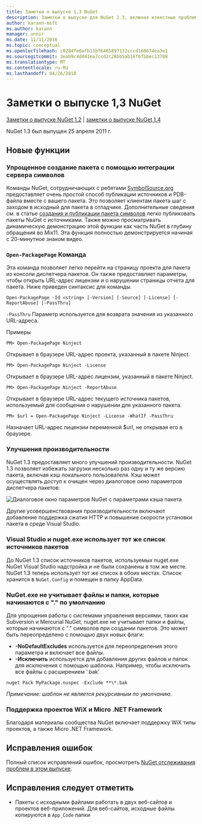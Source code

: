 ```yaml
---
title: Заметки о выпуске 1,3 NuGet
description: Заметки о выпуске для NuGet 1.3, включая известные проблемы, исправленные ошибки, добавленные функции и DCR.
author: karann-msft
ms.author: karann
manager: unnir
ms.date: 11/11/2016
ms.topic: conceptual
ms.openlocfilehash: c0284fe0afb11bf6465897132cccd160674ea3e1
ms.sourcegitcommit: 3eab9c4dd41ea7ccd2c28bb5ab16f6fbbec13708
ms.translationtype: MT
ms.contentlocale: ru-RU
ms.lasthandoff: 04/26/2018
---
```

# <a name="nuget-13-release-notes"></a>Заметки о выпуске 1,3 NuGet

[Заметки о выпуске NuGet 1.2](../release-notes/nuget-1.2.md) | [заметки о выпуске NuGet 1.4](../release-notes/nuget-1.4.md)

NuGet 1.3 был выпущен 25 апреля 2011 г.

## <a name="new-features"></a>Новые функции

### <a name="streamlined-package-creation-with-symbol-server-integration"></a>Упрощенное создание пакета с помощью интеграции сервера символов

Команды NuGet, сотрудничающих с ребятами [SymbolSource.org](http://www.symbolsource.org/) предоставляет очень простой способ публикации источников и PDB-файла вместе с вашего пакета. Это позволяет клиентам пакета шаг с заходом в исходный для пакета в отладчике. Дополнительные сведения см. в статье [создания и публикации пакета символов](../create-packages/symbol-packages.md) легко публиковать пакеты NuGet с источниками. Также можно просматривать динамическую демонстрацию этой функции как часть NuGet в глубину обращения во Mix11. Эта функция полностью демонстрируется начиная с 20-минутное знаком видео.

### <a name="open-packagepage-command"></a>`Open-PackagePage` Команда

Эта команда позволяет легко перейти на страницу проекта для пакета из консоли диспетчера пакетов. Он также предоставляет параметры, чтобы открыть URL-адрес лицензии и о нарушении страницы отчета для пакета.
Ниже приведен синтаксис для команды.

    Open-PackagePage -Id <string> [-Version] [-Source] [-License] [-ReportAbuse] [-PassThru]

`-PassThru` Параметр используется для возврата значения из указанного URL-адреса.

Примеры

    PM> Open-PackagePage Ninject

Открывает в браузере URL-адрес проекта, указанный в пакете Ninject.

    PM> Open-PackagePage Ninject -License

Открывает в браузере URL-адрес лицензии, указанный в пакете Ninject.

    PM> Open-PackagePage Ninject -ReportAbuse

Открывает в браузере URL-адрес текущего источника пакетов, используемый для сообщения о нарушении для указанного пакета.

    PM> $url = Open-PackagePage Ninject -License -WhatIf -PassThru

Назначает URL-адрес лицензии переменной $url, не открывая его в браузере.

### <a name="performance-improvements"></a>Улучшения производительности

NuGet 1.3 предоставляет много улучшений производительности. NuGet 1.3 позволяет избежать загрузки несколько раз одну и ту же версию пакета, включая кэш локального пользователя. Кэш может осуществлять доступ к очищен через диалоговое окно параметров диспетчера пакетов:

![Диалоговое окно параметров NuGet с параметрами кэша пакета](./media/nuget-options.png)

Другие усовершенствования производительности включают добавление поддержка сжатия HTTP и повышение скорости установки пакета в среде Visual Studio.

### <a name="visual-studio-and-nugetexe-uses-the-same-list-of-package-sources"></a>Visual Studio и nuget.exe использует тот же список источников пакетов

До NuGet 1.3 список источников пакетов, используемых nuget.exe NuGet Visual Studio надстройка и не были сохранены в том же месте. NuGet 1.3 теперь использует тот же список в обоих местах. Список хранится в `NuGet.Config` и помещен в папку AppData.

### <a name="nugetexe-ignores-files-and-folders-that-start-with--by-default"></a>NuGet.exe не учитывает файлы и папки, которые начинаются с "." по умолчанию

Для упрощения работы с системами управления версиями, таких как Subversion и Mercurial NuGet, nuget.exe не учитывает папки и файлы, которые начинаются с "." символов при создании пакетов. Это может быть переопределено с помощью двух новых флаги:

* __-NoDefaultExcludes__ используется для переопределения этого параметра и включает все файлы.
* __-Исключить__ используется для добавления других файлов и папок для исключения с помощью шаблона. Например, чтобы исключить все файлы с расширением '.bak'

```
nuget Pack MyPackage.nuspec -Exclude **\*.bak
```  

_Примечание: шаблон не является рекурсивным по умолчанию._

### <a name="support-for-wix-projects-and-the-net-micro-framework"></a>Поддержка проектов WiX и Micro .NET Framework

Благодаря материалы сообщества NuGet включает поддержку WiX типы проектов, а также Micro .NET Framework.

## <a name="bug-fixes"></a>Исправления ошибок

Полный список исправлений ошибок, просмотреть [NuGet отслеживания проблем в этом выпуске](http://nuget.codeplex.com/workitem/list/advanced?keyword=&status=All&type=All&priority=All&release=NuGet%201.3&assignedTo=All&component=All&sortField=LastUpdatedDate&sortDirection=Descending&page=0).

## <a name="bug-fixes-worth-noting"></a>Исправления следует отметить

* Пакеты с исходными файлами работать в двух веб-сайтов и проектов веб-приложений.
Для веб-сайтов, исходные файлы копируются в `App_Code` папки
